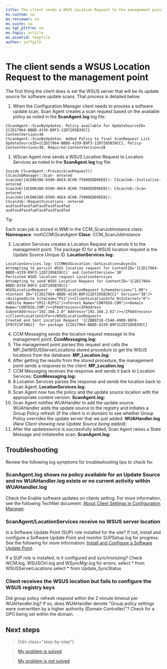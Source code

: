 ```yaml
---
title: The client sends a WSUS Location Request to the management point
ms.custom: na
ms.reviewer: na
ms.suite: na
ms.tgt_pltfrm: na
ms.topic: article
ms.assetid: tempfile
author: jeffgilb
---
```

# The client sends a WSUS Location Request to the management point
The first thing the client does is set the WSUS server that will be its update source for software update scans. That process is detailed below.

1. When the Configuration Manager client needs to process a software update scan, Scan Agent creates a scan request based on the available policy as noted in the **ScanAgent.log** log file:
```
CScanAgent::ScanByUpdates- Policy available for UpdateSourceID={C2D17964-BBDD-4339-B9F3-12D7205B39CC}
ContentVersion=38
CScanAgent::ScanByUpdates- Added Policy to final ScanRequest List UpdateSourceID={C2D17964-BBDD-4339-B9F3-12D7205B39CC}, Policy-ContentVersion=38, Required-ContentVersion=38
```
1. WScan Agent now sends a WSUS Location Request to Location Services as noted in the **ScanAgent.log** log file:
```
Inside CScanAgent::ProcessScanRequest()
CScanJobManager::Scan- entered
ScanJob({4CD06388-D509-46E4-8C00-75909EDD9EE8}): CScanJob::Initialize- entered
ScanJob({4CD06388-D509-46E4-8C00-75909EDD9EE8}): CScanJob::Scan- entered
ScanJob({4CD06388-D509-46E4-8C00-75909EDD9EE8}): CScanJob::RequestLocations- entered
asdfasdfasdfadfasdfasdfasdfad
asdfasdfasdfadfasdfasdfasdfad
```
>[!TIP]
> Each scan job is stored in WMI in the CCM_ScanJobInstance class:
> **Namespace**: root\CCM\ScanAgent **Class**: CCM_ScanJobInstance
3. Location Services creates a Location Request and sends it to the management point. The package ID for a WSUS location request is the Update Source Unique ID.
**LocationServices.log:**
```
LocationServices.log: CCCMWSUSLocation::GetLocationsAsyncEx
Attempting to persist WSUS location request for ContentID='{C2D17964-BBDD-4339-B9F3-12D7205B39CC}' and ContentVersion='38'
Persisted WSUS location request LocationServices
Attempting to send WSUS Location Request for ContentID='{C2D17964-BBDD-4339-B9F3-12D7205B39CC}'
WSUSLocationRequest : <WSUSLocationRequest SchemaVersion="1.00"><Content ID="{C2D17964-BBDD-4339-B9F312D7205B39CC}" Version="38"/><AssignedSite SiteCode="PS1"/><ClientLocationInfo OnInternet="0"><ADSite Name="CM12-R2PS1"/><Forest Name="CONTOSO.COM"/><Domain Name="CONTOSO.COM"/><IPAddresses><IPAddress SubnetAddress="192.168.2.0" Address="192.168.2.62"/></IPAddresses></ClientLocationInfo></WSUSLocationRequest>
Created and Sent Location Request '{C2BB9710-C548-49D0-9DF8-5F9CFC5F3862}' for package {C2D17964-BBDD-4339-B9F312D7205B39CC}
```
4. CCM Messaging sends the location request message to the management point:
**CcmMessaging.log:**
5. The management point parses this request and calls the MP_GetWSUSServerLocations stored procedure to get the WSUS locations from the database:
**MP_Location.log:**
6. After getting the results from the stored procedure, the management point sends a response to the client:
**MP_Location.log**
7. CCM Messaging receives the response and sends it back to Location Services:
**CcmMessaging.log:**
8. 8.Location Services parses the response and sends the location back to Scan Agent:
**LocationServices.log:**
9. Scan Agent now has the policy and the update source location with the appropriate content version.
**ScanAgent.log:**
10. Scan Agent notifies WUAHandler to add the update source. WUAHandler adds the update source to the registry and initiates a Group Policy refresh (if the client is in domain) to see whether Group Policy overrides the update server that we just added.
**WUAHandler.log** (*New Client showing new Update Source being added*):
11. After the updatesource is successfully added, Scan Agent raises a State Message and initiatesthe scan:
**ScanAgent.log:**

## Troubleshooting
Review the following log symptoms for troubleshooting tips to check for.

### ScanAgent.log shows no policy available for an Update Source and no WUAHandler.log exists or no current activity within WUAHandler.log
Check the Enable software updates on clients setting. For more information, see the following TechNet document: [About Client Settings in Configuration Manager](https://technet.microsoft.com/en-us/library/gg682067.aspx#BKMK_SoftwareUpdatesDeviceSetting).

### ScanAgent/LocationServices receive no WSUS server location
Is a Software Update Point (SUP) role installed for the site? If not, install and configure a Software Update Point and monitor SUPSetup.log for progress. See the following for more information: [Install and Configure a Software Update Point](https://technet.microsoft.com/en-us/library/gg712312.aspx#BKMK_InstallSUP).

If a SUP role is installed, is it configured and synchronizing? Check WCM.log, WSUSCtrl.log and WSyncMgr.log for errors.
select * from WSUSServerLocations
select * from Update_SyncStatus

### Client receives the WSUS location but fails to configure the WSUS registry keys
Did group policy refresh respond within the 2 minute timeout per WUAHandler.log? If so, does WUAHandler denote "Group policy settings were overwritten by a higher authority (Domain Controller)"? Check for a GPO being set within the domain.

## Next steps

>[!div class="step-by-step"]

>[My problem is solved](.\ts-sum-success.md)

>[My problem is *not* solved](.)  
